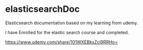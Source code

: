 # elasticsearchDoc
Elasticsearch documentation based on my learning from udemy.

I have Enrolled for the elastic search course and completed. 

https://www.udemy.com/share/101WXEBksZcl9RRHo=
